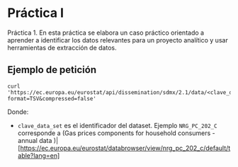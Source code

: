 ﻿# Práctica I

Práctica 1. En esta práctica se elabora un caso práctico orientado a aprender a identificar los datos relevantes para un proyecto analítico y usar herramientas de extracción de datos.

## Ejemplo de petición

```
curl 'https://ec.europa.eu/eurostat/api/dissemination/sdmx/2.1/data/<clave_data_set>$DEFAULTVIEW/?format=TSV&compressed=false' 

```

Donde:
 - `clave_data_set` es el identificador del dataset. Ejemplo `NRG_PC_202_C` corresponde a (Gas prices components for household consumers - annual data
)|[https://ec.europa.eu/eurostat/databrowser/view/nrg_pc_202_c/default/table?lang=en]


